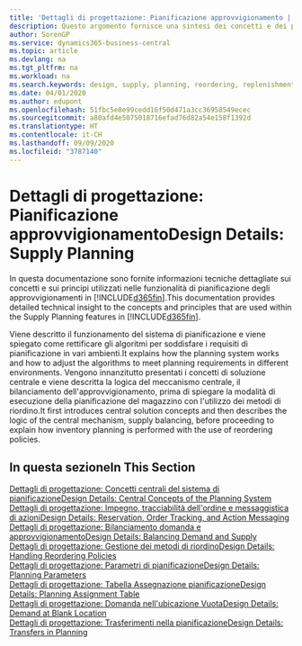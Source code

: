 ```yaml
---
title: 'Dettagli di progettazione: Pianificazione approvvigionamento | Microsoft Docs'
description: Questo argomento fornisce una sintesi dei concetti e dei principi utilizzati nelle funzionalità di pianificazione degli approvvigionamenti in Business Central.
author: SorenGP
ms.service: dynamics365-business-central
ms.topic: article
ms.devlang: na
ms.tgt_pltfrm: na
ms.workload: na
ms.search.keywords: design, supply, planning, reordering, replenishment
ms.date: 04/01/2020
ms.author: edupont
ms.openlocfilehash: 51fbc5e8e99cedd16f50d471a3cc36958549ecec
ms.sourcegitcommit: a80afd4e5075018716efad76d82a54e158f1392d
ms.translationtype: HT
ms.contentlocale: it-CH
ms.lasthandoff: 09/09/2020
ms.locfileid: "3787140"
---
```

# <a name="design-details-supply-planning"></a><span data-ttu-id="01f4b-103">Dettagli di progettazione: Pianificazione approvvigionamento</span><span class="sxs-lookup"><span data-stu-id="01f4b-103">Design Details: Supply Planning</span></span>
<span data-ttu-id="01f4b-104">In questa documentazione sono fornite informazioni tecniche dettagliate sui concetti e sui principi utilizzati nelle funzionalità di pianificazione degli approvvigionamenti in [!INCLUDE[d365fin](includes/d365fin_md.md)].</span><span class="sxs-lookup"><span data-stu-id="01f4b-104">This documentation provides detailed technical insight to the concepts and principles that are used within the Supply Planning features in [!INCLUDE[d365fin](includes/d365fin_md.md)].</span></span>  

<span data-ttu-id="01f4b-105">Viene descritto il funzionamento del sistema di pianificazione e viene spiegato come rettificare gli algoritmi per soddisfare i requisiti di pianificazione in vari ambienti.</span><span class="sxs-lookup"><span data-stu-id="01f4b-105">It explains how the planning system works and how to adjust the algorithms to meet planning requirements in different environments.</span></span> <span data-ttu-id="01f4b-106">Vengono innanzitutto presentati i concetti di soluzione centrale e viene descritta la logica del meccanismo centrale, il bilanciamento dell'approvvigionamento, prima di spiegare la modalità di esecuzione della pianificazione del magazzino con l'utilizzo dei metodi di riordino.</span><span class="sxs-lookup"><span data-stu-id="01f4b-106">It first introduces central solution concepts and then describes the logic of the central mechanism, supply balancing, before proceeding to explain how inventory planning is performed with the use of reordering policies.</span></span>  

## <a name="in-this-section"></a><span data-ttu-id="01f4b-107">In questa sezione</span><span class="sxs-lookup"><span data-stu-id="01f4b-107">In This Section</span></span>  
[<span data-ttu-id="01f4b-108">Dettagli di progettazione: Concetti centrali del sistema di pianificazione</span><span class="sxs-lookup"><span data-stu-id="01f4b-108">Design Details: Central Concepts of the Planning System</span></span>](design-details-central-concepts-of-the-planning-system.md)  
[<span data-ttu-id="01f4b-109">Dettagli di progettazione: Impegno, tracciabilità dell'ordine e messaggistica di azioni</span><span class="sxs-lookup"><span data-stu-id="01f4b-109">Design Details: Reservation, Order Tracking, and Action Messaging</span></span>](design-details-reservation-order-tracking-and-action-messaging.md)  
[<span data-ttu-id="01f4b-110">Dettagli di progettazione: Bilanciamento domanda e approvvigionamento</span><span class="sxs-lookup"><span data-stu-id="01f4b-110">Design Details: Balancing Demand and Supply</span></span>](design-details-balancing-demand-and-supply.md)  
[<span data-ttu-id="01f4b-111">Dettagli di progettazione: Gestione dei metodi di riordino</span><span class="sxs-lookup"><span data-stu-id="01f4b-111">Design Details: Handling Reordering Policies</span></span>](design-details-handling-reordering-policies.md)  
[<span data-ttu-id="01f4b-112">Dettagli di progettazione: Parametri di pianificazione</span><span class="sxs-lookup"><span data-stu-id="01f4b-112">Design Details: Planning Parameters</span></span>](design-details-planning-parameters.md)  
[<span data-ttu-id="01f4b-113">Dettagli di progettazione: Tabella Assegnazione pianificazione</span><span class="sxs-lookup"><span data-stu-id="01f4b-113">Design Details: Planning Assignment Table</span></span>](design-details-planning-assignment-table.md)  
[<span data-ttu-id="01f4b-114">Dettagli di progettazione: Domanda nell'ubicazione Vuota</span><span class="sxs-lookup"><span data-stu-id="01f4b-114">Design Details: Demand at Blank Location</span></span>](design-details-demand-at-blank-location.md)  
[<span data-ttu-id="01f4b-115">Dettagli di progettazione: Trasferimenti nella pianificazione</span><span class="sxs-lookup"><span data-stu-id="01f4b-115">Design Details: Transfers in Planning</span></span>](design-details-transfers-in-planning.md)
